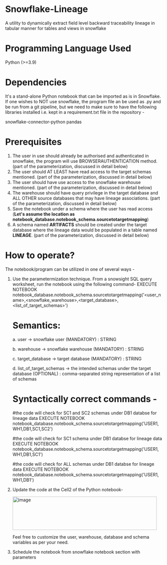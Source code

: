 # Snowflake-Lineage
A utility to dynamically extract field level backward traceability lineage in tabular manner for tables and views in snowflake 

# Programming Language Used
Python (>=3.9)

# Dependencies
It's a stand-alone Python notebook that can be imported as is in Snowflake. If one wishes to NOT use snowflake, the program file an be used as .py and be run from a git pipeline, but we need to make sure to have the following libraries installed i.e. kept in a requirement.txt file in the repository -

snowflake-connector-python
pandas

# Prerequisites
1. The user in use should already be authorised and authenticated in snowflake, the program will use BROWSERAUTHENTICATION method. (part of the parameterization, discussed in detail below)
2. The user should AT LEAST have read access to the target schemas mentioned. (part of the parameterization, discussed in detail below)
3. The user should have use access to the snowflake warehouse mentioned. (part of the parameterization, discussed in detail below)
4. The warehouse should have query privilege in the target database and ALL OTHER source databases that may have lineage associations. (part of the parameterization, discussed in detail below)
5. Save the notebook under a schema where the user has read access (**Let's assume the location as notebook_database.notebook_schema.sourcetotargetmapping**)
6. A schema named **ARTIFACTS** should be created under the target database where the lineage data would be populated in a table named **LINEAGE**. (part of the parameterization, discussed in detail below)

# How to operate?
The notebook/program can be utilized in one of several ways -

1. Use the parametermization technique. From a snowsight SQL query worksheet, run the notebook using the following command-
   EXECUTE NOTEBOOK notebook_database.notebook_schema.sourcetotargetmapping('<user_name>,<snowflake_warehouse>,<target_database>,<list_of_target_schemas>')
   
   # Semantics:
   
     a. user -> snowflake user (MANDATORY) : STRING
   
     b. warehouse -> snowflake warehouse (MANDATORY) : STRING
   
     c. target_database -> target database (MANDATORY) : STRING
   
     d. list_of_target_schemas -> the intended schemas under the target database (OPTIONAL) : comma-separated string representation of a list of schemas

   # Syntactically correct commands -
   
   #the code will check for SC1 and SC2 schemas under DB1 databse for lineage data
   EXECUTE NOTEBOOK notebook_database.notebook_schema.sourcetotargetmapping('USER1,WH1,DB1,SC1,SC2')
   
   #the code will check for SC1 schema under DB1 databse for lineage data
   EXECUTE NOTEBOOK notebook_database.notebook_schema.sourcetotargetmapping('USER1,WH1,DB1,SC1')
   
   #the code will check for ALL schemas under DB1 databse for lineage data
   EXECUTE NOTEBOOK notebook_database.notebook_schema.sourcetotargetmapping('USER1,WH1,DB1')

2. Update the code at the Cell2 of the Python notebook-
   
   <img width="462" height="107" alt="image" src="https://github.com/user-attachments/assets/cef259cf-bf5c-4612-8b36-52d7420aaa40" />

   Feel free to customize the user, warehouse, database and schema variables as per your need.
  
3. Schedule the notebook from snowflake notebook section with parameters





